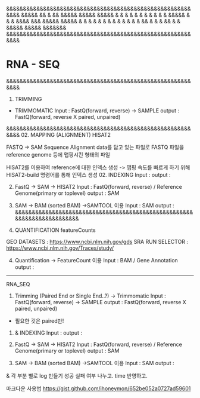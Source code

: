 &&&&&&&&&&&&&&&&&&&&&&&&&&&&&&&&&&&&&&&&&&&&&&&&&&&&&&&&&&&
     &&&&&  &&    &  &&          &&&&&  &&&&&  &&&&&
     &   &  & &   &  & &         &      &      &   &
     &&&&&  &  &  &  &&&&   &&&  &&&&&  &&&&&  & & &
     &  &   &   & &  &   &           &  &      &  &&
     &   &  &    &&  &    &      &&&&&  &&&&&  &&&&&&&
&&&&&&&&&&&&&&&&&&&&&&&&&&&&&&&&&&&&&&&&&&&&&&&&&&&&&&&&&&&

# RNA - SEQ

&&&&&&&&&&&&&&&&&&&&&&&&&&&&&&&&&&&&&&&&&&&&&&&&&&&&&&&&&&&
01. TRIMMING

* TRIMMOMATIC
Input 	: FastQ(forward, reverse) -> SAMPLE 
output	: FastQ(forward, reverse X paired, unpaired)

&&&&&&&&&&&&&&&&&&&&&&&&&&&&&&&&&&&&&&&&&&&&&&&&&&&&&&&&&&&
02. MAPPING (ALIGNMENT)
HISAT2

FASTQ -> SAM
Sequence Alignment data를 담고 있는 파일로 FASTQ 파일을 reference genome 등에 맵핑시킨 형태의 파일

HISAT2를 이용하여 reference에 대한 인덱스 생성 -> 맵핑 속도를 빠르게 하기 위해 HISAT2-build 명령어를 통해 인덱스 생성
02. INDEXING
Input 	: 
output	: 

02.  FastQ -> SAM -> HISAT2
Input 	: FastQ(forward, reverse) / Reference Genome(primary or toplevel)
output	: SAM

03. SAM -> BAM (sorted BAM) ->SAMTOOL 이용
Input 	: SAM
output	:
&&&&&&&&&&&&&&&&&&&&&&&&&&&&&&&&&&&&&&&&&&&&&&&&&&&&&&&&&&&&&&&&&&&&&&&&
03. QUANTIFICATION
featureCounts

GEO DATASETS : https://www.ncbi.nlm.nih.gov/gds
SRA RUN SELECTOR : https://www.ncbi.nlm.nih.gov/Traces/study/

04. Quantification -> FeatureCount 이용
Input 	: BAM / Gene Annotation
output	: 
***********************************************************************
RNA_SEQ

01. Trimming (Paired End or Single End..?) -> Trimmomatic 
Input 	: FastQ(forward, reverse) -> SAMPLE 
output	: FastQ(forward, reverse X paired, unpaired)
* 필요한 것은 paired만!

01. & INDEXING
Input 	: 
output	: 

02.  FastQ -> SAM -> HISAT2
Input 	: FastQ(forward, reverse) / Reference Genome(primary or toplevel)
output	: SAM

03. SAM -> BAM (sorted BAM) ->SAMTOOL 이용
Input 	: SAM
output	:


& 각 부분 별로 log 만들기
성공 실패 여부 나누고.
time 반영하고.

마크다운 사용법 https://gist.github.com/ihoneymon/652be052a0727ad59601